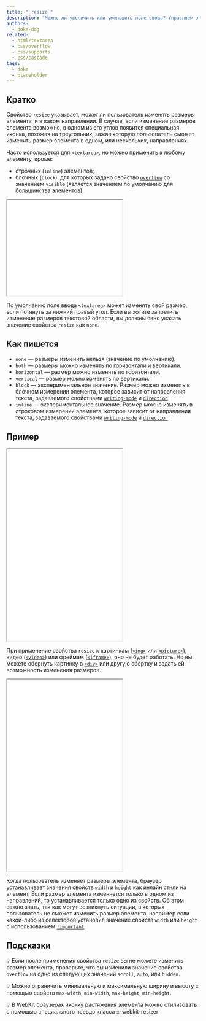 ```yaml
---
title: "`resize`"
description: "Можно ли увеличить или уменьшить поле ввода? Управляем этим через стили."
authors:
  - doka-dog
related:
  - html/textarea
  - css/overflow
  - css/supports
  - css/cascade
tags:
  - doka
  - placeholder
---
```


## Кратко

Свойство `resize` указывает, может ли пользователь изменять размеры элемента, и в каком направлении. В случае, если изменение размеров элемента возможно, в одном из его углов появится специальная иконка, похожая на треугольник, зажав которую пользователь сможет изменить размер элемента в одном, или нескольких, направлениях.

Часто используется для [`<textarea>`](/html/textarea/), но можно применить к любому элементу, кроме:

- строчных (`inline`) элементов;
- блочных (`block`), для которых задано свойство [`overflow`](/css/overflow/) со значением `visible` (является значением по умолчанию для большинства элементов).

<iframe title="Простая textarea" src="demos/resize-textarea/" height="250"></iframe>
 
 По умолчанию поле ввода `<textarea>` может изменять свой размер, если потянуть за нижний правый угол. Если вы хотите запретить изменение размеров текстовой области, вы должны явно указать значение свойства `resize` как `none`.

## Как пишется

- `none` — размеры изменить нельзя (значение по умолчанию).
- `both` — размеры можно изменять по горизонтали и вертикали.
- `horizontal` — размер можно изменять по горизонтали.
- `vertical` — размер можно изменять по вертикали.
- `block` — экспериментальное значение. Размер можно изменять в блочном измерении элемента, которое зависит от направления текста, задаваемого свойствами [`writing-mode`](/css/writing-mode/) и [`direction`](https://developer.mozilla.org/en-US/docs/Web/CSS/direction)
- `inline` — экспериментальное значение. Размер можно изменять в строковом измерении элемента, которое зависит от направления текста, задаваемого свойствами [`writing-mode`](/css/writing-mode/) и [`direction`](https://developer.mozilla.org/en-US/docs/Web/CSS/direction)

## Пример

<iframe title="Песочница resize" src="demos/resize-playground/" height="500"></iframe>

При применение свойства `resize` к картинкам ([`<img>`](/html/img/) или [`<picture>`](/html/picture/)), видео ([`<video>`](/html/video/)) или фреймам ([`<iframe>`](/html/iframe/)), оно не будет работать. Но вы можете обернуть картинку в [`<div>`](/html/div/) или другую обёртку и задать ей возможность изменения размеров.

<iframe title="Песочница resize" src="demos/resize-image/" height="500"></iframe>

Когда пользователь изменяет размеры элемента, браузер устанавливает значения свойств [`width`](/css/width/) и [`height`](/css/height/) как инлайн стили на элемент. Если размер элемента изменяется только в одном из направлений, то устанавливается только одно из свойств. Об этом важно знать, так как могут возникнуть ситуации, в которых пользователь не сможет изменить размер элемента, например если какой-либо из селекторов установил значение свойств `width` или `height` с использованием [`!important`](/css/important/).

## Подсказки

💡 Если после применения свойства `resize` вы не можете изменить размер элемента, проверьте, что вы изменили значение свойства `overflov` на одно из следующих значений `scroll`, `auto`, или `hidden`.

💡 Можно ограничить минимальную и максимальную ширину и высоту с помощью свойств `max-width`, `min-width`, `max-height`, `min-height`.

💡 В WebKit браузерах иконку растяжения элемента можно стилизовать с помощью специального псевдо класса ::-webkit-resizer

